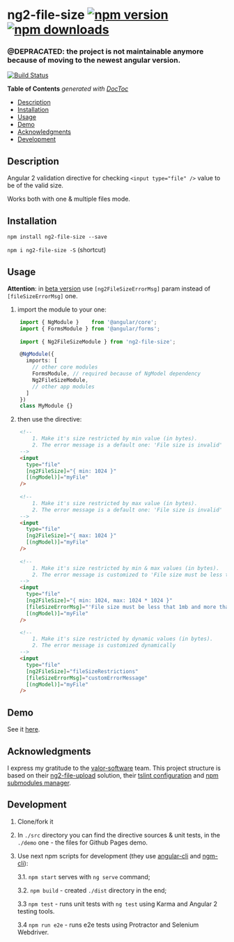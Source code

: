 # ng2-file-size [![npm version](https://badge.fury.io/js/ng2-file-size.svg)](http://badge.fury.io/js/ng2-file-size) [![npm downloads](https://img.shields.io/npm/dm/ng2-file-size.svg)](https://npmjs.org/ng2-file-size)

### @DEPRACATED: the project is not maintainable anymore because of moving to the newest angular version.

[![Build Status](https://travis-ci.org/pkantsedalov/ng2-file-size.svg?branch=master)](https://travis-ci.org/pkantsedalov/ng2-file-size)

<!-- START doctoc generated TOC please keep comment here to allow auto update -->
<!-- DON'T EDIT THIS SECTION, INSTEAD RE-RUN doctoc TO UPDATE -->
**Table of Contents**  *generated with [DocToc](https://github.com/thlorenz/doctoc)*

  - [Description](#description)
  - [Installation](#installation)
  - [Usage](#usage)
  - [Demo](#demo)
  - [Acknowledgments](#acknowledgments)
  - [Development](#development)

<!-- END doctoc generated TOC please keep comment here to allow auto update -->

## Description

Angular 2 validation directive for checking `<input type="file" />` value to be of the valid size.

Works both with one & multiple files mode.

## Installation
`npm install ng2-file-size --save`

`npm i ng2-file-size -S` (shortcut)

## Usage

**Attention**: in [beta version]() use `[ng2FileSizeErrorMsg]` param instead of `[fileSizeErrorMsg]` one. 

1. import the module to your one:

```typescript
    import { NgModule }    from '@angular/core';
    import { FormsModule } from '@angular/forms';  
      
    import { Ng2FileSizeModule } from 'ng2-file-size';

    @NgModule({
      imports: [
        // other core modules
        FormsModule, // required because of NgModel dependency
        Ng2FileSizeModule,
        // other app modules
      ]
    })
    class MyModule {}

```

2. then use the directive:

```html
    <!-- 
        1. Make it's size restricted by min value (in bytes).
        2. The error message is a default one: 'File size is invalid' 
    -->
    <input 
      type="file" 
      [ng2FileSize]="{ min: 1024 }" 
      [(ngModel)]="myFile"
    />
    
    <!-- 
        1. Make it's size restricted by max value (in bytes).
        2. The error message is a default one: 'File size is invalid'
    -->
    <input 
      type="file" 
      [ng2FileSize]="{ max: 1024 }" 
      [(ngModel)]="myFile"
    />
    
    <!-- 
        1. Make it's size restricted by min & max values (in bytes).
        2. The error message is customized to 'File size must be less that 1mb and more that 1kb!' 
    -->
    <input 
      type="file" 
      [ng2FileSize]="{ min: 1024, max: 1024 * 1024 }"
      [fileSizeErrorMsg]="'File size must be less that 1mb and more that 1kb!'"
      [(ngModel)]="myFile"
    />

    <!--
        1. Make it's size restricted by dynamic values (in bytes).
        2. The error message is customized dynamically
    -->
    <input
      type="file"
      [ng2FileSize]="fileSizeRestrictions"
      [fileSizeErrorMsg]="customErrorMessage"
      [(ngModel)]="myFile"
    />
```

## Demo
See it [here](https://pkantsedalov.github.io/ng2-file-size).

## Acknowledgments
I express my gratitude to the [valor-software](https://github.com/valor-software) team.
This project structure is based on their [ng2-file-upload](https://github.com/valor-software/ng2-file-upload) solution, their [tslint configuration](https://github.com/valor-software/tslint-config-valorsoft) and [npm submodules manager](https://www.npmjs.com/package/ngm-cli). 

## Development
1. Clone/fork it
 
2. In `./src` directory you can find the directive sources & unit tests, in the `./demo` one - the files for Github Pages demo.

3. Use next npm scripts for development (they use [angular-cli](https://github.com/angular/angular-cli) and [ngm-cli](https://www.npmjs.com/package/ngm-cli)):
 
    3.1. `npm start` serves with `ng serve` command;
    
    3.2. `npm build` - created `./dist` directory in the end;
    
    3.3 `npm test` - runs unit tests with `ng test` using Karma and Angular 2 testing tools.

    3.4 `npm run e2e` - runs e2e tests using Protractor and Selenium  Webdriver.
